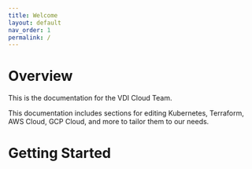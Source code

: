 ```yaml
---
title: Welcome
layout: default
nav_order: 1
permalink: /
---
```


# Overview

This is the documentation for the VDI Cloud Team.

This documentation includes sections for editing Kubernetes, Terraform, AWS Cloud, GCP Cloud, and more to tailor them to our needs.

# Getting Started